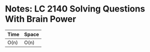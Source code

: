 # Notes: LC 2140 Solving Questions With Brain Power

| Time   | Space |
| ------ | ----- |
| O(n)   | O(n)  |
